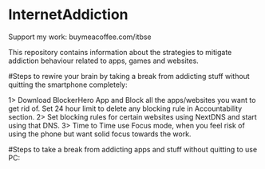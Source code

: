 # InternetAddiction
Support my work: buymeacoffee.com/itbse

This repository contains information about the strategies to mitigate addiction behaviour related to apps, games and websites.

#Steps to rewire your brain by taking a break from addicting stuff without quitting the smartphone completely:

1> Download BlockerHero App and Block all the apps/websites you want to get rid of. Set 24 hour limit to delete any blocking rule in Accountability section.
2> Set blocking rules for certain websites using NextDNS and start using that DNS.
3> Time to Time use Focus mode, when you feel risk of using the phone but want solid focus towards the work.

#Steps to take a break from addicting apps and stuff without quitting to use PC:
